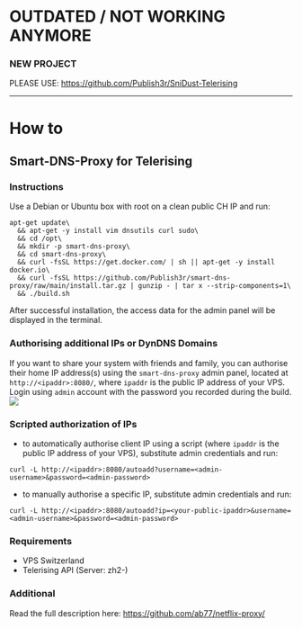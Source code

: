 # OUTDATED / NOT WORKING ANYMORE #
### NEW PROJECT
PLEASE USE: https://github.com/Publish3r/SniDust-Telerising

---

# How to #
## Smart-DNS-Proxy for Telerising ##

### Instructions
Use a Debian or Ubuntu box with root on a clean public CH IP and run:

    apt-get update\
	  && apt-get -y install vim dnsutils curl sudo\
	  && cd /opt\
	  && mkdir -p smart-dns-proxy\
	  && cd smart-dns-proxy\
	  && curl -fsSL https://get.docker.com/ | sh || apt-get -y install docker.io\
	  && curl -fsSL https://github.com/Publish3r/smart-dns-proxy/raw/main/install.tar.gz | gunzip - | tar x --strip-components=1\
	  && ./build.sh

After successful installation, the access data for the admin panel will be displayed in the terminal.

### Authorising additional IPs or DynDNS Domains
If you want to share your system with friends and family, you can authorise their home IP address(s) using the `smart-dns-proxy` admin panel, located at `http://<ipaddr>:8080/`, where `ipaddr` is the public IP address of your VPS. Login using `admin` account with the password you recorded during the build.
[![](https://raw.githubusercontent.com/Publish3r/smart-dns-proxy/main/static/admin.png)](https://raw.githubusercontent.com/Publish3r/smart-dns-proxy/main/static/admin.png)


### Scripted authorization of IPs
* to automatically authorise client IP using a script (where `ipaddr` is the public IP address of your VPS), substitute admin credentials and run:

```
curl -L http://<ipaddr>:8080/autoadd?username=<admin-username>&password=<admin-password>
```

* to manually authorise a specific IP, substitute admin credentials and run:

```
curl -L http://<ipaddr>:8080/autoadd?ip=<your-public-ipaddr>&username=<admin-username>&password=<admin-password>
```


### Requirements
* VPS Switzerland
* Telerising API (Server: zh2-)


### Additional
Read the full description here: https://github.com/ab77/netflix-proxy/